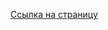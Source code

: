 <a href="https://github.com/anastas111111111/prog1__3/blob/master/menu-sidelong//">Ссылка на страницу</a>
